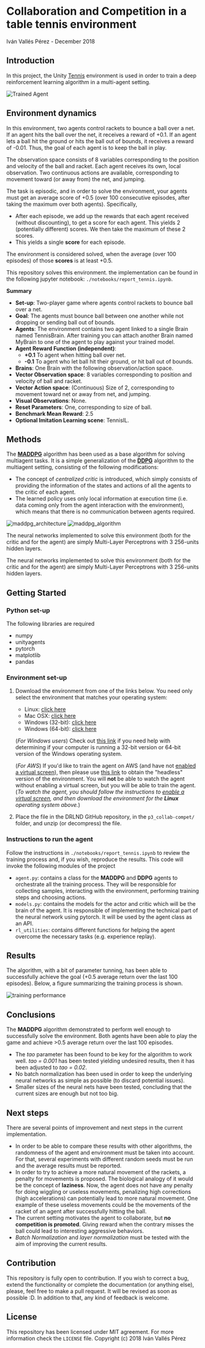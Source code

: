 # Collaboration and Competition in a table tennis environment

Iván Vallés Pérez - December 2018

## Introduction
In this project, the Unity [Tennis](https://github.com/Unity-Technologies/ml-agents/blob/master/docs/Learning-Environment-Examples.md#tennis) environment is used in order to train a deep reinforcement learning algorithm in a multi-agent setting.

![Trained Agent](./imgs/tennis.gif)


## Environment dynamics
In this environment, two agents control rackets to bounce a ball over a net. If an agent hits the ball over the net, it receives a reward of +0.1.  If an agent lets a ball hit the ground or hits the ball out of bounds, it receives a reward of -0.01.  Thus, the goal of each agent is to keep the ball in play.

The observation space consists of 8 variables corresponding to the position and velocity of the ball and racket. Each agent receives its own, local observation.  Two continuous actions are available, corresponding to movement toward (or away from) the net, and jumping. 

The task is episodic, and in order to solve the environment, your agents must get an average score of +0.5 (over 100 consecutive episodes, after taking the maximum over both agents). Specifically,

- After each episode, we add up the rewards that each agent received (without discounting), to get a score for each agent. This yields 2 (potentially different) scores. We then take the maximum of these 2 scores.
- This yields a single **score** for each episode.

The environment is considered solved, when the average (over 100 episodes) of those **scores** is at least +0.5.

This repository solves this environment. the implementation can be found in the following jupyter notebook: `./notebooks/report_tennis.ipynb`.

**Summary**

- **Set-up**: Two-player game where agents control rackets to bounce ball over a net.
- **Goal**: The agents must bounce ball between one another while not dropping or sending ball out of bounds.
- **Agents**: The environment contains two agent linked to a single Brain named TennisBrain. After training you can attach another Brain named MyBrain to one of the agent to play against your trained model.
- **Agent Reward Function (independent)**:
    - **+0.1** To agent when hitting ball over net.
    - **-0.1** To agent who let ball hit their ground, or hit ball out of bounds.
- **Brains**: One Brain with the following observation/action space.
- **Vector Observation space**: 8 variables corresponding to position and velocity of ball and racket.
- **Vector Action space**: (Continuous) Size of 2, corresponding to movement toward net or away from net, and jumping.
- **Visual Observations**: None.
- **Reset Parameters**: One, corresponding to size of ball.
- **Benchmark Mean Reward**: 2.5
- **Optional Imitation Learning scene**: TennisIL.

## Methods
The [**MADDPG**](https://arxiv.org/abs/1706.02275) algorithm has been used as a base algorithm for solving multiagent tasks. It is a simple generalization of the [**DDPG**](https://arxiv.org/pdf/1509.02971.pdf) algorithm to the multiagent setting, consisting of the following modifications:

- The concept of *centralized critic* is introduced, which simply consists of providing the information of the states and actions of all the agents to the critic of each agent. 
- The learned policy uses only local information at execution time (i.e. data coming only from the agent interaction with the environment), which means that there is no communication between agents required. 

![maddpg_architecture](./imgs/maddpg_architecture.png)
![maddpg_algorithm](./imgs/algorithm.png)

The neural networks implemented to solve this environment (both for the critic and for the agent) are simply Multi-Layer Perceptrons with 3 256-units hidden layers.

The neural networks implemented to solve this environment (both for the critic and for the agent) are simply Multi-Layer Perceptrons with 3 256-units hidden layers.

## Getting Started

### Python set-up
The following libraries are required

- numpy
- unityagents
- pytorch
- matplotlib
- pandas

### Environment set-up
1. Download the environment from one of the links below.  You need only select the environment that matches your operating system:
    - Linux: [click here](https://s3-us-west-1.amazonaws.com/udacity-drlnd/P3/Tennis/Tennis_Linux.zip)
    - Mac OSX: [click here](https://s3-us-west-1.amazonaws.com/udacity-drlnd/P3/Tennis/Tennis.app.zip)
    - Windows (32-bit): [click here](https://s3-us-west-1.amazonaws.com/udacity-drlnd/P3/Tennis/Tennis_Windows_x86.zip)
    - Windows (64-bit): [click here](https://s3-us-west-1.amazonaws.com/udacity-drlnd/P3/Tennis/Tennis_Windows_x86_64.zip)
    
    (_For Windows users_) Check out [this link](https://support.microsoft.com/en-us/help/827218/how-to-determine-whether-a-computer-is-running-a-32-bit-version-or-64) if you need help with determining if your computer is running a 32-bit version or 64-bit version of the Windows operating system.

    (_For AWS_) If you'd like to train the agent on AWS (and have not [enabled a virtual screen](https://github.com/Unity-Technologies/ml-agents/blob/master/docs/Training-on-Amazon-Web-Service.md)), then please use [this link](https://s3-us-west-1.amazonaws.com/udacity-drlnd/P3/Tennis/Tennis_Linux_NoVis.zip) to obtain the "headless" version of the environment.  You will **not** be able to watch the agent without enabling a virtual screen, but you will be able to train the agent.  (_To watch the agent, you should follow the instructions to [enable a virtual screen](https://github.com/Unity-Technologies/ml-agents/blob/master/docs/Training-on-Amazon-Web-Service.md), and then download the environment for the **Linux** operating system above._)

2. Place the file in the DRLND GitHub repository, in the `p3_collab-compet/` folder, and unzip (or decompress) the file. 

### Instructions to run the agent
Follow the instructions in `./notebooks/report_tennis.ipynb` to review the training process and, if you wish, reproduce the results. This code will invoke the following modules of the project
- `agent.py`: contains a class for the **MADDPG** and **DDPG** agents to orchestrate all the training process. They will be responsible for collecting samples, interacting with the environment, performing training steps and choosing actions.
- `models.py`: contains the models for the actor and critic which will be the brain of the agent. It is responsible of implementing the technical part of the neural network using pytorch. It will be used by the agent class as an API. 
- `rl_utilities`: contains different functions for helping the agent overcome the necessary tasks (e.g. experience replay).

## Results
The algorithm, with a bit of parameter tunning, has been able to successfully achieve the goal (+0.5 average return over the last 100 episodes). Below, a figure summarizing the training process is shown.

![training performance](./imgs/performance.png)


## Conclusions
The **MADDPG** algorithm demonstrated to perform well enough to successfully solve the environment. Both agents have been able to play the game and achieve >0.5 average return over the last 100 episodes. 
- The *tao* parameter has been found to be key for the algorithm to work well. *tao = 0.001* has been tested yielding undesired results, then it has been adjusted to *tao = 0.02*.
- No batch normalization has been used in order to keep the underlying neural networks as simple as possible (to discard potential issues).
- Smaller sizes of the neural nets have been tested, concluding that the current sizes are enough but not too big.

## Next steps
There are several points of improvement and next steps in the current implementation.
- In order to be able to compare these results with other algorithms, the randomness of the agent and environment must be taken into account. For that, several experiments with different random seeds must be run and the average results must be reported.
- In order to try to achieve a more natural movement of the rackets, a penalty for movements is proposed. The biological analogy of it would be the concept of **laziness**. Now, the agent does not have any penalty for doing wiggling or useless movements, penalizing high corrections (high accelerations) can potentially lead to more natural movement. One example of these useless movements could be the movements of the racket of an agent after successfully hitting the ball.
- The current setting motivates the agent to collaborate, but **no competition is promoted**. Giving reward when the contrary misses the ball could lead to interesting aggressive behaviors.
- *Batch Normalization* and *layer normalization* must be tested with the aim of improving the current results.

## Contribution
This repository is fully open to contribution. If you wish to correct a bug, extend the functionality or complete the documentation (or anything else), please, feel free to make a pull request. It will be revised as soon as possible :D. In addition to that, any kind of feedback is welcome.

## License
This repository has been licensed under MIT agreement. For more information check the `LICENSE` file. Copyright (c) 2018 Iván Vallés Pérez
